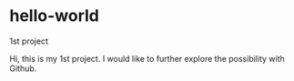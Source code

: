 # hello-world
1st project

Hi, this is my 1st project.
I would like to further explore the possibility with Github.
